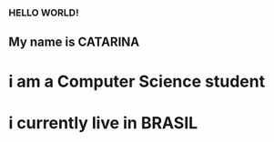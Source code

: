 ### HELLO WORLD!
## My name is CATARINA
# i am a Computer Science student
# i currently live in BRASIL
